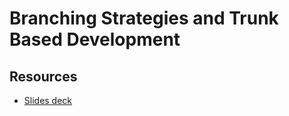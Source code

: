 # Branching Strategies and Trunk Based Development

## Resources

* [Slides deck](Git%20branching%20strategies.pdf)

